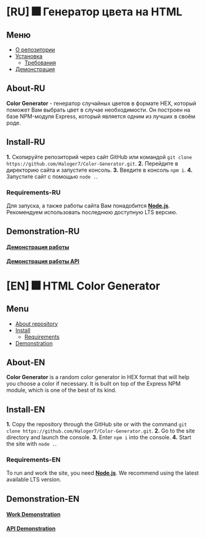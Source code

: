 # [RU] 🎆 Генератор цвета на HTML
## Меню
- [О репозитории](#About-RU)
- [Установка](#Install-RU)
  - [Требования](#Requirements-RU) 
- [Демонстрация](#Demonstration-RU)

## About-RU
**Color Generator** - генератор случайных цветов в формате HEX, который поможет Вам выбрать цвет в случае необходимости. Он построен на базе NPM-модуля Express, который является одним из лучших в своём роде.

## Install-RU
**1.** Скопируйте репозиторий через сайт GitHub или командой `git clone https://github.com/Haloger7/Color-Generator.git`.
**2.** Перейдите в директорию сайта и запустите консоль.
**3.** Введите в консоль `npm i`.
**4.** Запустите сайт с помощью `node .`.
### Requirements-RU
Для запуска, а также работы сайта Вам понадобится [**Node.js**](https://nodejs.org/en/). Рекомендуем использовать последнюю доступную LTS версию.

## Demonstration-RU
#### [**Демонстрация работы**](https://coherent-quilled-pony.glitch.me/)
#### [**Демонстрация работы API**](https://coherent-quilled-pony.glitch.me/api)
# [EN] 🎆 HTML Color Generator
## Menu
- [About repository](#About-EN)
- [Install](#Install-EN)
  - [Requirements](#Requirements-EN)
- [Demonstration](#Demonstration-EN)

## About-EN
**Color Generator** is a random color generator in HEX format that will help you choose a color if necessary. It is built on top of the Express NPM module, which is one of the best of its kind.

## Install-EN
**1.** Copy the repository through the GitHub site or with the command `git clone https://github.com/Haloger7/Color-Generator.git`.
**2.** Go to the site directory and launch the console.
**3.** Enter `npm i` into the console.
**4.** Start the site with `node .`.

### Requirements-EN
To run and work the site, you need [**Node.js**](https://nodejs.org/en/). We recommend using the latest available LTS version.

## Demonstration-EN
#### [**Work Demonstration**](https://coherent-quilled-pony.glitch.me/)
#### [**API Demonstration**](https://coherent-quilled-pony.glitch.me/api)
